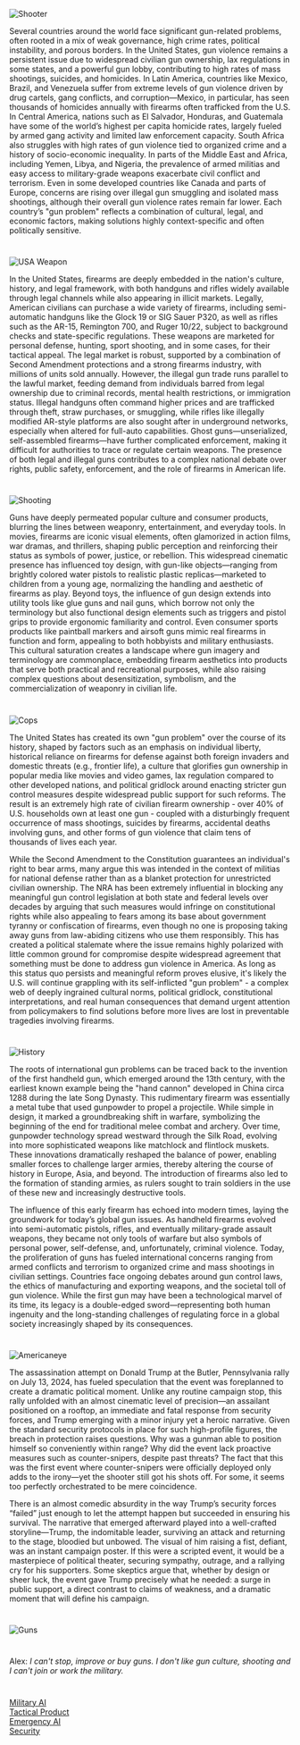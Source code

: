 ![Shooter](https://github.com/user-attachments/assets/11f9390b-c034-4eaf-9413-179983040d64)

Several countries around the world face significant gun-related problems, often rooted in a mix of weak governance, high crime rates, political instability, and porous borders. In the United States, gun violence remains a persistent issue due to widespread civilian gun ownership, lax regulations in some states, and a powerful gun lobby, contributing to high rates of mass shootings, suicides, and homicides. In Latin America, countries like Mexico, Brazil, and Venezuela suffer from extreme levels of gun violence driven by drug cartels, gang conflicts, and corruption—Mexico, in particular, has seen thousands of homicides annually with firearms often trafficked from the U.S. In Central America, nations such as El Salvador, Honduras, and Guatemala have some of the world’s highest per capita homicide rates, largely fueled by armed gang activity and limited law enforcement capacity. South Africa also struggles with high rates of gun violence tied to organized crime and a history of socio-economic inequality. In parts of the Middle East and Africa, including Yemen, Libya, and Nigeria, the prevalence of armed militias and easy access to military-grade weapons exacerbate civil conflict and terrorism. Even in some developed countries like Canada and parts of Europe, concerns are rising over illegal gun smuggling and isolated mass shootings, although their overall gun violence rates remain far lower. Each country’s "gun problem" reflects a combination of cultural, legal, and economic factors, making solutions highly context-specific and often politically sensitive.

#

![USA Weapon](https://github.com/user-attachments/assets/3ee2a20c-a3bb-42f8-a641-5756b282b432)

In the United States, firearms are deeply embedded in the nation's culture, history, and legal framework, with both handguns and rifles widely available through legal channels while also appearing in illicit markets. Legally, American civilians can purchase a wide variety of firearms, including semi-automatic handguns like the Glock 19 or SIG Sauer P320, as well as rifles such as the AR-15, Remington 700, and Ruger 10/22, subject to background checks and state-specific regulations. These weapons are marketed for personal defense, hunting, sport shooting, and in some cases, for their tactical appeal. The legal market is robust, supported by a combination of Second Amendment protections and a strong firearms industry, with millions of units sold annually. However, the illegal gun trade runs parallel to the lawful market, feeding demand from individuals barred from legal ownership due to criminal records, mental health restrictions, or immigration status. Illegal handguns often command higher prices and are trafficked through theft, straw purchases, or smuggling, while rifles like illegally modified AR-style platforms are also sought after in underground networks, especially when altered for full-auto capabilities. Ghost guns—unserialized, self-assembled firearms—have further complicated enforcement, making it difficult for authorities to trace or regulate certain weapons. The presence of both legal and illegal guns contributes to a complex national debate over rights, public safety, enforcement, and the role of firearms in American life.

#

![Shooting](https://github.com/user-attachments/assets/059d3798-0dfd-41b2-87fa-c769ec6308c8)

Guns have deeply permeated popular culture and consumer products, blurring the lines between weaponry, entertainment, and everyday tools. In movies, firearms are iconic visual elements, often glamorized in action films, war dramas, and thrillers, shaping public perception and reinforcing their status as symbols of power, justice, or rebellion. This widespread cinematic presence has influenced toy design, with gun-like objects—ranging from brightly colored water pistols to realistic plastic replicas—marketed to children from a young age, normalizing the handling and aesthetic of firearms as play. Beyond toys, the influence of gun design extends into utility tools like glue guns and nail guns, which borrow not only the terminology but also functional design elements such as triggers and pistol grips to provide ergonomic familiarity and control. Even consumer sports products like paintball markers and airsoft guns mimic real firearms in function and form, appealing to both hobbyists and military enthusiasts. This cultural saturation creates a landscape where gun imagery and terminology are commonplace, embedding firearm aesthetics into products that serve both practical and recreational purposes, while also raising complex questions about desensitization, symbolism, and the commercialization of weaponry in civilian life.

#

![Cops](https://github.com/user-attachments/assets/09cb5f1c-3591-4108-97f9-e9213c7ead61)

The United States has created its own "gun problem" over the course of its history, shaped by factors such as an emphasis on individual liberty, historical reliance on firearms for defense against both foreign invaders and domestic threats (e.g., frontier life), a culture that glorifies gun ownership in popular media like movies and video games, lax regulation compared to other developed nations, and political gridlock around enacting stricter gun control measures despite widespread public support for such reforms. The result is an extremely high rate of civilian firearm ownership - over 40% of U.S. households own at least one gun - coupled with a disturbingly frequent occurrence of mass shootings, suicides by firearms, accidental deaths involving guns, and other forms of gun violence that claim tens of thousands of lives each year.

While the Second Amendment to the Constitution guarantees an individual's right to bear arms, many argue this was intended in the context of militias for national defense rather than as a blanket protection for unrestricted civilian ownership. The NRA has been extremely influential in blocking any meaningful gun control legislation at both state and federal levels over decades by arguing that such measures would infringe on constitutional rights while also appealing to fears among its base about government tyranny or confiscation of firearms, even though no one is proposing taking away guns from law-abiding citizens who use them responsibly. This has created a political stalemate where the issue remains highly polarized with little common ground for compromise despite widespread agreement that something must be done to address gun violence in America. As long as this status quo persists and meaningful reform proves elusive, it's likely the U.S. will continue grappling with its self-inflicted "gun problem" - a complex web of deeply ingrained cultural norms, political gridlock, constitutional interpretations, and real human consequences that demand urgent attention from policymakers to find solutions before more lives are lost in preventable tragedies involving firearms.

#

![History](https://github.com/user-attachments/assets/d70409d5-57cb-4dd2-b67d-e6c1a003a638)

The roots of international gun problems can be traced back to the invention of the first handheld gun, which emerged around the 13th century, with the earliest known example being the "hand cannon" developed in China circa 1288 during the late Song Dynasty. This rudimentary firearm was essentially a metal tube that used gunpowder to propel a projectile. While simple in design, it marked a groundbreaking shift in warfare, symbolizing the beginning of the end for traditional melee combat and archery. Over time, gunpowder technology spread westward through the Silk Road, evolving into more sophisticated weapons like matchlock and flintlock muskets. These innovations dramatically reshaped the balance of power, enabling smaller forces to challenge larger armies, thereby altering the course of history in Europe, Asia, and beyond. The introduction of firearms also led to the formation of standing armies, as rulers sought to train soldiers in the use of these new and increasingly destructive tools.

The influence of this early firearm has echoed into modern times, laying the groundwork for today’s global gun issues. As handheld firearms evolved into semi-automatic pistols, rifles, and eventually military-grade assault weapons, they became not only tools of warfare but also symbols of personal power, self-defense, and, unfortunately, criminal violence. Today, the proliferation of guns has fueled international concerns ranging from armed conflicts and terrorism to organized crime and mass shootings in civilian settings. Countries face ongoing debates around gun control laws, the ethics of manufacturing and exporting weapons, and the societal toll of gun violence. While the first gun may have been a technological marvel of its time, its legacy is a double-edged sword—representing both human ingenuity and the long-standing challenges of regulating force in a global society increasingly shaped by its consequences.

#

![Americaneye](https://github.com/user-attachments/assets/df64798c-6eac-45d2-91a9-df94276a0b3e)

The assassination attempt on Donald Trump at the Butler, Pennsylvania rally on July 13, 2024, has fueled speculation that the event was foreplanned to create a dramatic political moment. Unlike any routine campaign stop, this rally unfolded with an almost cinematic level of precision—an assailant positioned on a rooftop, an immediate and fatal response from security forces, and Trump emerging with a minor injury yet a heroic narrative. Given the standard security protocols in place for such high-profile figures, the breach in protection raises questions. Why was a gunman able to position himself so conveniently within range? Why did the event lack proactive measures such as counter-snipers, despite past threats? The fact that this was the first event where counter-snipers were officially deployed only adds to the irony—yet the shooter still got his shots off. For some, it seems too perfectly orchestrated to be mere coincidence.

There is an almost comedic absurdity in the way Trump’s security forces “failed” just enough to let the attempt happen but succeeded in ensuring his survival. The narrative that emerged afterward played into a well-crafted storyline—Trump, the indomitable leader, surviving an attack and returning to the stage, bloodied but unbowed. The visual of him raising a fist, defiant, was an instant campaign poster. If this were a scripted event, it would be a masterpiece of political theater, securing sympathy, outrage, and a rallying cry for his supporters. Some skeptics argue that, whether by design or sheer luck, the event gave Trump precisely what he needed: a surge in public support, a direct contrast to claims of weakness, and a dramatic moment that will define his campaign.

#
![Guns](https://github.com/user-attachments/assets/7b39de88-caa5-4212-82bc-c74795330034)
#

Alex: _I can't stop, improve or buy guns. I don't like gun culture, shooting and I can't join or work the military._

#

[Military AI](https://github.com/sourceduty/Military_AI)
<br>
[Tactical Product](https://chatgpt.com/g/g-68138132fdc0819189ff4a4b84badf77-tactical-product)
<br>
[Emergency AI](https://github.com/sourceduty/Emergency_AI)
<br>
[Security](https://github.com/sourceduty/Security)
